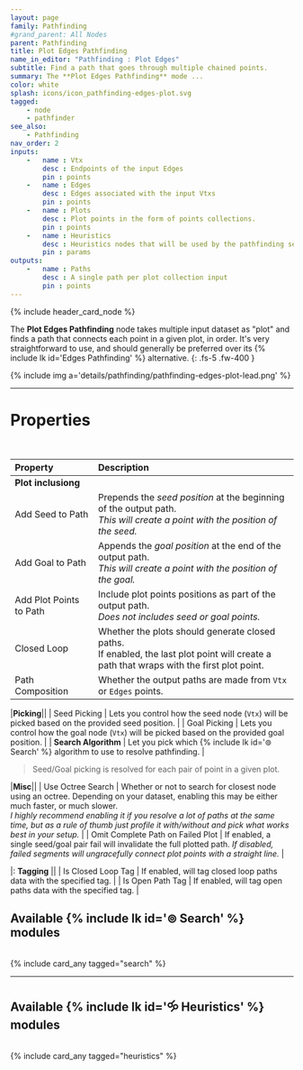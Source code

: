 ```yaml
---
layout: page
family: Pathfinding
#grand_parent: All Nodes
parent: Pathfinding
title: Plot Edges Pathfinding
name_in_editor: "Pathfinding : Plot Edges"
subtitle: Find a path that goes through multiple chained points.
summary: The **Plot Edges Pathfinding** mode ...
color: white
splash: icons/icon_pathfinding-edges-plot.svg
tagged: 
    - node
    - pathfinder
see_also: 
    - Pathfinding
nav_order: 2
inputs:
    -   name : Vtx
        desc : Endpoints of the input Edges
        pin : points
    -   name : Edges
        desc : Edges associated with the input Vtxs
        pin : points
    -   name : Plots
        desc : Plot points in the form of points collections.
        pin : points
    -   name : Heuristics
        desc : Heuristics nodes that will be used by the pathfinding search algorithm
        pin : params
outputs:
    -   name : Paths
        desc : A single path per plot collection input
        pin : points
---
```


{% include header_card_node %}

The **Plot Edges Pathfinding** node takes multiple input dataset as "plot" and finds a path that connects each point in a given plot, in order.  It's very straightforward to use, and should generally be preferred over its {% include lk id='Edges Pathfinding' %} alternative.
{: .fs-5 .fw-400 } 

{% include img a='details/pathfinding/pathfinding-edges-plot-lead.png' %} 

---
# Properties
<br>

| Property       | Description          |
|:-------------|:------------------|
|**Plot inclusiong**||
| Add Seed to Path           | Prepends the *seed position* at the beginning of the output path.<br>*This will create a point with the position of the seed.* |
| Add Goal to Path           | Appends the *goal position* at the end of the output path.<br>*This will create a point with the position of the goal.* |
| Add Plot Points to Path           | Include plot points positions as part of the output path.<br>*Does not includes seed or goal points.* |
| Closed Loop           | Whether the plots should generate closed paths.<br>If enabled, the last plot point will create a path that wraps with the first plot point. |
| Path Composition           | Whether the output paths are made from `Vtx` or `Edges` points. |

|**Picking**||
| Seed Picking         | Lets you control how the seed node (`Vtx`) will be picked based on the provided seed position. |
| Goal Picking         | Lets you control how the goal node (`Vtx`) will be picked based on the provided goal position. |
| **Search Algorithm**         | Let you pick which {% include lk id='⊚ Search' %} algorithm to use to resolve pathfinding. |

> Seed/Goal picking is resolved for each pair of point in a given plot.

|**Misc**||
| Use Octree Search         | Whether or not to search for closest node using an octree. Depending on your dataset, enabling this may be either much faster, or much slower.<br>*I highly recommend enabling it if you resolve a lot of paths at the same time, but as a rule of thumb just profile it with/without and pick what works best in your setup.* |
| Omit Complete Path on Failed Plot         | If enabled, a single seed/goal pair fail will invalidate the full plotted path. *If disabled, failed segments will ungracefully connect plot points with a straight line.* |

|: **Tagging** ||
| <span class="etag">Is Closed Loop Tag</span> | If enabled, will tag closed loop paths data with the specified tag. |
| <span class="etag">Is Open Path Tag</span> | If enabled, will tag open paths data with the specified tag. |

## Available {% include lk id='⊚ Search' %} modules
<br>
{% include card_any tagged="search" %}

---
## Available {% include lk id='🝰 Heuristics' %} modules
<br>
{% include card_any tagged="heuristics" %}
